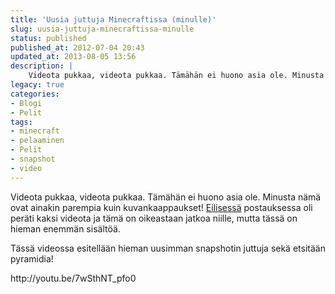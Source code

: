 ```yaml
---
title: 'Uusia juttuja Minecraftissa (minulle)'
slug: uusia-juttuja-minecraftissa-minulle
status: published
published_at: 2012-07-04 20:43
updated_at: 2013-08-05 13:56
description: |
    Videota pukkaa, videota pukkaa. Tämähän ei huono asia ole. Minusta nämä ovat ainakin parempia kuin kuvankaappaukset! Eilisessä postauksessa oli peräti kaksi videota ja tämä on oikeastaan jatkoa niille, mutta tässä on hieman enemmän sisältöä. Tässä videossa esitellään hieman uusimman snapshotin juttuja sekä etsitään pyramidia! http://youtu.be/7wSthNT_pfo0
legacy: true
categories:
- Blogi
- Pelit
tags:
- minecraft
- pelaaminen
- Pelit
- snapshot
- video
---
```


<p>Videota pukkaa, videota pukkaa. Tämähän ei huono asia ole. Minusta nämä ovat ainakin parempia kuin kuvankaappaukset! <a title="Löydöksiä Minecraftista" href="https://markokaartinen.net/loydoksia-minecraftista/">Eilisessä</a> postauksessa oli peräti kaksi videota ja tämä on oikeastaan jatkoa niille, mutta tässä on hieman enemmän sisältöä.</p>
<p>Tässä videossa esitellään hieman uusimman snapshotin juttuja sekä etsitään pyramidia!</p>
<p>http://youtu.be/7wSthNT_pfo0</p>